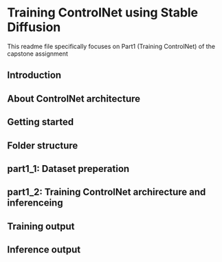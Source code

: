 # Training ControlNet using Stable Diffusion
This readme file specifically focuses on Part1 (Training ControlNet) of the capstone assignment

## Introduction

## About ControlNet architecture

## Getting started

## Folder structure

## part1_1: Dataset preperation


## part1_2: Training ControlNet archirecture and inferenceing

## Training output

## Inference output



